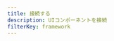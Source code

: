 ```yaml
---
title: 接続する
description: UIコンポーネントを接続
filterKey: framework
---
```


<inline-fragment framework="react-native" src="~/ui/api/fragments/react-native/connect.md"></inline-fragment>